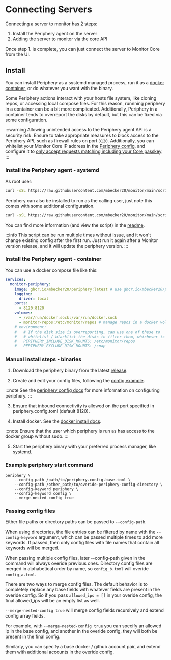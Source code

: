 # Connecting Servers

Connecting a server to monitor has 2 steps:

1.  Install the Periphery agent on the server
2.  Adding the server to monitor via the core API

Once step 1. is complete, you can just connect the server to Monitor Core from the UI.

## Install

You can install Periphery as a systemd managed process, run it as a [docker container](https://github.com/mbecker20/monitor/pkgs/container/periphery), or do whatever you want with the binary.

Some Periphery actions interact with your hosts file system, like cloning repos, or accessing local compose files.
For this reason, runnning periphery in a container can be a bit more complicated.
Additionally, Periphery in a container tends to overreport the disks by default, but this can be fixed via some configuration.

:::warning
Allowing unintended access to the Periphery agent API is a security risk. Ensure to take appropriate measures to block access to the Periphery API, such as firewall rules on port `8120`. Additionally, you can whitelist your Monitor Core IP address in the [Periphery config](https://github.com/mbecker20/monitor/blob/2463ed3879ee56821f99d1f09581d659ee5d0575/config_example/periphery.config.example.toml#L46), and configure it to [only accept requests matching including your Core passkey](https://github.com/mbecker20/monitor/blob/2463ed3879ee56821f99d1f09581d659ee5d0575/config_example/periphery.config.example.toml#L51).
:::

### Install the Periphery agent - systemd

As root user:
```sh
curl -sSL https://raw.githubusercontent.com/mbecker20/monitor/main/scripts/setup-periphery.py | python3
```

Periphery can also be installed to run as the calling user, just note this comes with some additional configuration.

```sh
curl -sSL https://raw.githubusercontent.com/mbecker20/monitor/main/scripts/setup-periphery.py | python3 - --user
```

You can find more information (and view the script) in the [readme](https://github.com/mbecker20/monitor/tree/main/scripts).

:::info
This script can be run multiple times without issue, and it won't change existing config after the first run. Just run it again after a Monitor version release, and it will update the periphery version.
:::

### Install the Periphery agent - container

You can use a docker compose file like this:
```yaml
services:
  monitor-periphery:
    image: ghcr.io/mbecker20/periphery:latest # use ghcr.io/mbecker20/periphery:latest-aarch64 for arm support
    logging:
      driver: local
    ports:
      - 8120:8120
    volumes:
      - /var/run/docker.sock:/var/run/docker.sock
      - monitor-repos:/etc/monitor/repos # manage repos in a docker volume, or change it to an accessible host directory.
    # environment:
    #   # If the disk size is overreporting, can use one of these to 
    #   # whitelist / blacklist the disks to filter them, whichever is easier. 
    #   PERIPHERY_INCLUDE_DISK_MOUNTS: /etc/monitor/repos 
    #   PERIPHERY_EXCLUDE_DISK_MOUNTS: /snap
```

### Manual install steps - binaries

1.  Download the periphery binary from the latest [release](https://github.com/mbecker20/monitor/releases).

2.  Create and edit your config files, following the [config example](https://github.com/mbecker20/monitor/blob/main/config_example/periphery.config.example.toml).

:::note
See the [periphery config docs](https://docs.rs/monitor_client/latest/monitor_client/entities/config/periphery/index.html)
for more information on configuring periphery.
:::

3.  Ensure that inbound connectivity is allowed on the port specified in periphery.config.toml (default 8120).

4.  Install docker. See the [docker install docs](https://docs.docker.com/engine/install/).

:::note
Ensure that the user which periphery is run as has access to the docker group without sudo.
:::

5.  Start the periphery binary with your preferred process manager, like systemd.

### Example periphery start command

```
periphery \
	--config-path /path/to/periphery.config.base.toml \
	--config-path /other_path/to/overide-periphery-config-directory \
	--config-keyword periphery \
	--config-keyword config \
	--merge-nested-config true
```

### Passing config files

Either file paths or directory paths can be passed to `--config-path`.

When using directories, the file entries can be filtered by name with the `--config-keyword` argument, which can be passed multiple times to add more keywords. If passed, then only config files with file names that contain all keywords will be merged.

When passing multiple config files, later --config-path given in the command will always overide previous ones. Directory config files are merged in alphabetical order by name, so `config_b.toml` will overide `config_a.toml`.

There are two ways to merge config files. The default behavior is to completely replace any base fields with whatever fields are present in the overide config. So if you pass `allowed_ips = []` in your overide config, the final allowed_ips will be an empty list as well.

`--merge-nested-config true` will merge config fields recursively and extend config array fields.

For example, with `--merge-nested-config true` you can specify an allowed ip in the base config, and another in the overide config, they will both be present in the final config.

Similarly, you can specify a base docker / github account pair, and extend them with additional accounts in the overide config.
